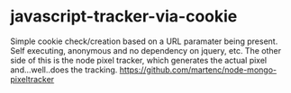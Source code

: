 javascript-tracker-via-cookie
=============================

Simple cookie check/creation based on a URL paramater being present. Self executing, anonymous and no dependency on jquery, etc. The other side of this is the node pixel tracker, which generates the actual pixel and...well..does the tracking.
https://github.com/martenc/node-mongo-pixeltracker
